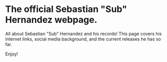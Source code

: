 # The official Sebastian "Sub" Hernandez webpage.

All about Sebastian "Sub" Hernandez and his records! This page covers his internet links, social media background, and the current releases he has so far.

Enjoy!

